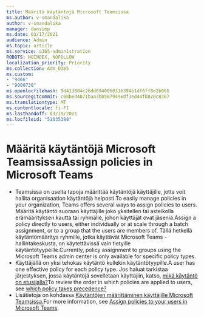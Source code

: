 ```yaml
---
title: Määritä käytäntöjä Microsoft Teamsissa
ms.author: v-smandalika
author: v-smandalika
manager: dansimp
ms.date: 03/17/2021
audience: Admin
ms.topic: article
ms.service: o365-administration
ROBOTS: NOINDEX, NOFOLLOW
localization_priority: Priority
ms.collection: Adm_O365
ms.custom:
- "9466"
- "9000730"
ms.openlocfilehash: 9d413804c26dd6940060316394b1df6ff8e2b06b
ms.sourcegitcommit: c08bed4071baa3bb5879496df3ed44fb828c8367
ms.translationtype: MT
ms.contentlocale: fi-FI
ms.lasthandoff: 03/19/2021
ms.locfileid: "51035388"
---
```

# <a name="assign-policies-in-microsoft-teams"></a><span data-ttu-id="4c4ea-102">Määritä käytäntöjä Microsoft Teamsissa</span><span class="sxs-lookup"><span data-stu-id="4c4ea-102">Assign policies in Microsoft Teams</span></span>

- <span data-ttu-id="4c4ea-103">Teamsissa on useita tapoja määrittää käytäntöjä käyttäjille, jotta voit hallita organisaation käytäntöjä helposti.</span><span class="sxs-lookup"><span data-stu-id="4c4ea-103">To easily manage policies in your organization, Teams offers several ways to assign policies to users.</span></span> <span data-ttu-id="4c4ea-104">Määritä käytäntö suoraan käyttäjille joko yksitellen tai asteikolla erämäärityksen kautta tai ryhmälle, johon käyttäjät ovat jäseniä.</span><span class="sxs-lookup"><span data-stu-id="4c4ea-104">Assign a policy directly to users, either individually or at scale through a batch assignment, or to a group that the users are members of.</span></span>  <span data-ttu-id="4c4ea-105">Tällä hetkellä käytäntömääritys ryhmille, jotka käyttävät Microsoft Teams -hallintakeskusta, on käytettävissä vain tietyille käytäntötyypeille.</span><span class="sxs-lookup"><span data-stu-id="4c4ea-105">Currently, policy assignment to groups using the Microsoft Teams admin center is only available for specific policy types.</span></span> 
- <span data-ttu-id="4c4ea-106">Käyttäjällä on yksi tehokas käytäntö kullekin käytäntötyypille.</span><span class="sxs-lookup"><span data-stu-id="4c4ea-106">A user has one effective policy for each policy type.</span></span> <span data-ttu-id="4c4ea-107">Jos haluat tarkistaa järjestyksen, jossa käytäntöjä sovelletaan käyttäjiin, katso, [mikä käytäntö on etusijalla?](https://docs.microsoft.com/microsoftteams/assign-policies#which-policy-takes-precedence)</span><span class="sxs-lookup"><span data-stu-id="4c4ea-107">To review the order in which policies are applied to users, see [which policy takes precedence?](https://docs.microsoft.com/microsoftteams/assign-policies#which-policy-takes-precedence)</span></span>
- <span data-ttu-id="4c4ea-108">Lisätietoja on kohdassa [Käytäntöjen määrittäminen käyttäjille Microsoft Teamsissa.](https://docs.microsoft.com/microsoftteams/assign-policies)</span><span class="sxs-lookup"><span data-stu-id="4c4ea-108">For more information, see [Assign policies to your users in Microsoft Teams](https://docs.microsoft.com/microsoftteams/assign-policies).</span></span>